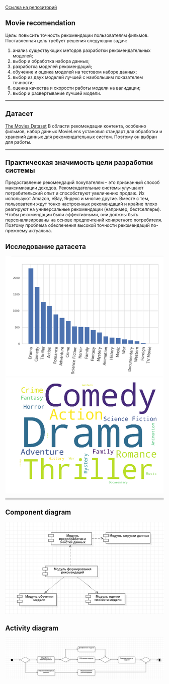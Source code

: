 [Ссылка на репозиторий](https://github.com/GuliyaSib/movie-recomendation.git)
## Movie recomendation
Цель: повысить точность рекомендации пользователям фильмов.
Поставленная цель требует решения следующих задач: 
1.	анализ существующих методов разработки рекомендательных моделей;
2.	выбор и обработка набора данных;
3.	разработка моделей рекомендаций;
4.	обучение и оценка моделей на тестовом наборе данных;
5.	выбор из двух моделей лучшей с наибольшим показателем точности;
6.	оценка качества и скорости работы модели на валидации;
7.	выбор и развертывание лучшей модели.
___
## Датасет
[The Movies Dataset](https://www.kaggle.com/datasets/rounakbanik/the-movies-dataset)
В области рекомендации контента, особенно фильмов, набор данных MovieLens установил стандарт для обработки и хранений данных для рекомендательных систем. Поэтому он выбран для работы.
____
## Практическая значимость цели разработки системы
Предоставление рекомендаций покупателям –  это признанный способ максимизации доходов. Рекомендательные системы улучшают потребительский опыт и способствуют увеличению продаж. Их используют Amazon, eBay, Яндекс и многие другие. Вместе с тем, пользователи ждут тонко настроенных рекомендаций и крайне плохо реагируют на универсальные рекомендации (например, бестселлеры). Чтобы рекомендации были эффективными, они должны быть персонализированы на основе предпочтений конкретного потребителя. Поэтому проблема обеспечения высокой точности рекомендаций по-прежнему актуальна.
## Исследование датасета
![](https://github.com/GuliyaSib/movie-recomendation/blob/main/image/genre.png)
![](https://github.com/GuliyaSib/movie-recomendation/blob/main/image/word_cloud.png)
____
## Component diagram
![](https://github.com/GuliyaSib/movie-recomendation/blob/main/image/Component_diagram.png)

## Activity diagram
![](https://github.com/GuliyaSib/movie-recomendation/blob/main/image/Activity_diagram_.png)
